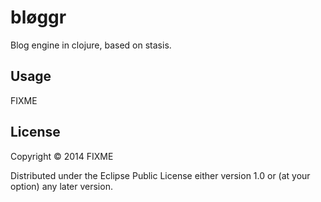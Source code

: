# bløggr

Blog engine in clojure, based on stasis.

## Usage

FIXME

## License

Copyright © 2014 FIXME

Distributed under the Eclipse Public License either version 1.0 or (at
your option) any later version.
